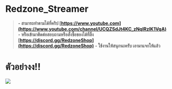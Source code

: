 # Redzone_Streamer

> **- สามารถทำตามได้ที่คริป [https://www.youtube.com](https://www.youtube.com/channel/UCQZSdJt4KC_zNqlRzIK1VqA)**
> **- หรือเข้ามาติดต่อสอบถามหรือสั่งซื้อของได้ที่ลิ้ง [https://discord.gg/RedzoneShop](https://discord.gg/RedzoneShop)**
> **- ใช้งานให้สนุกนะครับ เอามาแจกให้แล้ว**

# ตัวอย่างง!!

![](https://cdn.discordapp.com/attachments/943163361699438633/951542412893900820/1800bad71604f0a8.png)

